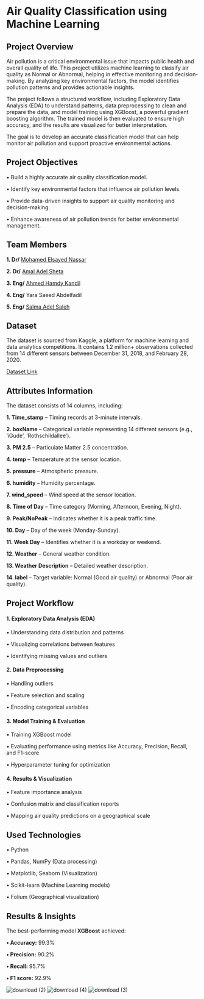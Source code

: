 # Air Quality Classification using Machine Learning

## Project Overview
Air pollution is a critical environmental issue that impacts public health and overall quality of life. This project utilizes machine learning to classify air quality as Normal or Abnormal, helping in effective monitoring and decision-making. By analyzing key environmental factors, the model identifies pollution patterns and provides actionable insights.

The project follows a structured workflow, including Exploratory Data Analysis (EDA) to understand patterns, data preprocessing to clean and prepare the data, and model training using XGBoost, a powerful gradient boosting algorithm. The trained model is then evaluated to ensure high accuracy, and the results are visualized for better interpretation.

The goal is to develop an accurate classification model that can help monitor air pollution and support proactive environmental actions.

## Project Objectives
 • Build a highly accurate air quality classification model.
 
 • Identify key environmental factors that influence air pollution levels.
 
 • Provide data-driven insights to support air quality monitoring and decision-making.
 
 • Enhance awareness of air pollution trends for better environmental management.

## Team Members
**1. Dr/** [Mohamed Elsayed Nassar](https://github.com/Mohamed-Nassar88)

**2. Dr/** [Amal Adel Sheta](https://github.com/DrAmalSheta)

**3. Eng/** [Ahmed Hamdy Kandil](https://github.com/AhmedKandil2014)

**4. Eng/** Yara Saeed Abdelfadil

**5. Eng/** [Salma Adel Saleh](https://github.com/salmadel)

## Dataset

The dataset is sourced from Kaggle, a platform for machine learning and data analytics competitions. It contains 1.2 million+ observations collected from 14 different sensors between December 31, 2018, and February 28, 2020.

[Dataset Link](https://www.kaggle.com/code/genjihasky/classification-model-map-visualization/input)

## Attributes Information

The dataset consists of 14 columns, including:

 **1. Time_stamp** – Timing records at 3-minute intervals.
 
 **2. boxName** – Categorical variable representing 14 different sensors (e.g., ‘iGude’, ‘Rothschildallee’).
 
 **3. PM 2.5** – Particulate Matter 2.5 concentration.
 
 **4. temp** – Temperature at the sensor location.
 
 **5. pressure** – Atmospheric pressure.
 
 **6. humidity** – Humidity percentage.
 
 **7. wind_speed** – Wind speed at the sensor location.
 
 **8. Time of Day** – Time category (Morning, Afternoon, Evening, Night).
 
 **9. Peak/NoPeak** – Indicates whether it is a peak traffic time.
 
 **10. Day** – Day of the week (Monday-Sunday).
 
 **11. Week Day** – Identifies whether it is a workday or weekend.
 
 **12. Weather** – General weather condition.
 
 **13. Weather Description** – Detailed weather description.
 
 **14. label** – Target variable: Normal (Good air quality) or Abnormal (Poor air quality).

## Project Workflow
 #### 1. Exploratory Data Analysis (EDA)
 • Understanding data distribution and patterns

 • Visualizing correlations between features
 
 • Identifying missing values and outliers
 #### 2. Data Preprocessing
 • Handling outliers
 
 • Feature selection and scaling
 
 • Encoding categorical variables 
#### 3. Model Training & Evaluation
 • Training XGBoost model
 
 • Evaluating performance using metrics like Accuracy, Precision, Recall, and F1-score
 
 • Hyperparameter tuning for optimization
 #### 4. Results & Visualization
 • Feature importance analysis
 
 • Confusion matrix and classification reports
 
 • Mapping air quality predictions on a geographical scale

## Used Technologies
 • Python
 
 • Pandas, NumPy (Data processing)
 
 • Matplotlib, Seaborn (Visualization)
 
 • Scikit-learn (Machine Learning models)
 
 • Folium (Geographical visualization)

## Results & Insights
 The best-performing model **XGBoost** achieved:
 
 **• Accuracy:** 99.3%
 
 **• Precision:** 90.2%
 
 **• Recall:** 95.7%
 
 **• F1 score:** 92.9%
 
![download (2)](https://github.com/user-attachments/assets/e9af3c02-fd8b-48b5-ad31-9cc5789e1de7)
![download (4)](https://github.com/user-attachments/assets/a9b68c21-79db-41fd-93cb-6adfc9dd3df9)
![download (3)](https://github.com/user-attachments/assets/ac8dbdaf-81ef-4d8c-a540-8cdc5651702a)

